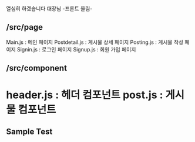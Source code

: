 
열심히 하겠습니다 대장님 -프론트 올림-

## /src/page

Main.js : 메인 페이지
Postdetail.js : 게시물 상세 페이지
Posting.js : 게시물 작성 페이지
Signin.js : 로그인 페이지
Signup.js : 회원 가입 페이지

## /src/component

header.js : 헤더 컴포넌트
post.js : 게시물 컴포넌트
=======
## Sample Test

